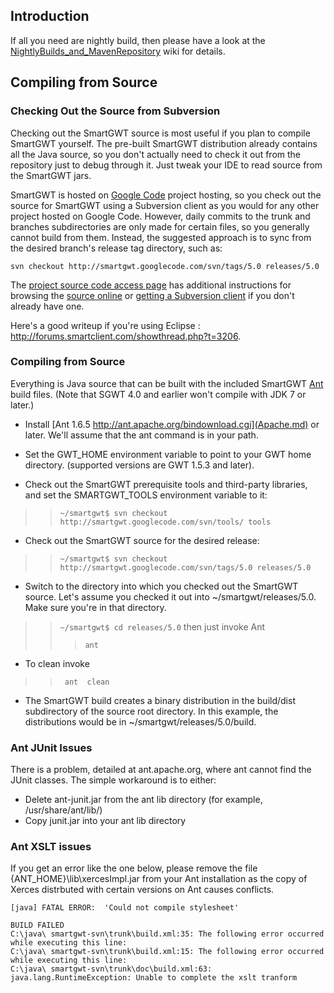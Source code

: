 ## Introduction ##
If all you need are nightly build, then please have a look at the [NightlyBuilds\_and\_MavenRepository](NightlyBuilds_and_MavenRepository.md) wiki for details.

## Compiling from Source ##

### Checking Out the Source from Subversion ###

Checking out the SmartGWT source is most useful if you plan to compile SmartGWT yourself. The pre-built SmartGWT distribution already contains all the Java source, so you don't actually need to check it out from the repository just to debug through it. Just tweak your IDE to read source from the SmartGWT jars.

SmartGWT is hosted on [Google Code](http://code.google.com/hosting/) project hosting, so you check out the source for SmartGWT using a Subversion client as you would for any other project hosted on Google Code.  However, daily commits to the trunk and branches subdirectories are only made for certain files, so you generally cannot build from them.  Instead, the suggested approach is to sync from the desired branch's release tag directory, such as:

` svn checkout http://smartgwt.googlecode.com/svn/tags/5.0 releases/5.0 `

The [project source code access page](http://code.google.com/p/smartgwt/source) has additional instructions for browsing the [source online](http://smartgwt.googlecode.com/svn/) or [getting a Subversion client](http://subversion.tigris.org/links.html#clients) if you don't already have one.

Here's a good writeup if you're using Eclipse : http://forums.smartclient.com/showthread.php?t=3206.

### Compiling from Source ###

Everything is Java source that can be built with the included SmartGWT [Ant](http://ant.apache.org/) build files. (Note that SGWT 4.0 and earlier won't compile with JDK 7 or later.)

  * Install [Ant 1.6.5  http://ant.apache.org/bindownload.cgi](Apache.md) or later. We'll assume that the ant command is in your path.

  * Set the GWT\_HOME environment variable to point to your GWT home directory. (supported versions are GWT  1.5.3 and later).

  * Check out the SmartGWT prerequisite tools and third-party libraries, and set the SMARTGWT\_TOOLS environment variable to it:
> > ` ~/smartgwt$ svn checkout http://smartgwt.googlecode.com/svn/tools/ tools `

  * Check out the SmartGWT source for the desired release:
> > ` ~/smartgwt$ svn checkout http://smartgwt.googlecode.com/svn/tags/5.0 releases/5.0 `

  * Switch to the directory into which you checked out the SmartGWT source. Let's assume you checked it out into ~/smartgwt/releases/5.0. Make sure you're in that directory.
> > ` ~/smartgwt$ cd releases/5.0 `
> > then just invoke Ant
> > > ` ant  `

  * To clean invoke

> > ` ant  clean`

  * The SmartGWT build creates a binary distribution in the build/dist subdirectory of the source root directory. In this example, the distributions would be in ~/smartgwt/releases/5.0/build.


### Ant JUnit Issues ###
There is a problem, detailed at ant.apache.org, where ant cannot find the JUnit classes. The simple workaround is to either:
  * Delete ant-junit.jar from the ant lib directory (for example, /usr/share/ant/lib/)
  * Copy junit.jar into your ant lib directory

### Ant XSLT issues ###
If you get an error like the one below, please remove the file {ANT\_HOME}\lib\xercesImpl.jar from your Ant installation as the copy of Xerces distrbuted with certain versions on Ant causes conflicts.

```
[java] FATAL ERROR:  'Could not compile stylesheet'

BUILD FAILED
C:\java\ smartgwt-svn\trunk\build.xml:35: The following error occurred while executing this line:
C:\java\ smartgwt-svn\trunk\build.xml:15: The following error occurred while executing this line:
C:\java\ smartgwt-svn\trunk\doc\build.xml:63: java.lang.RuntimeException: Unable to complete the xslt tranform

```